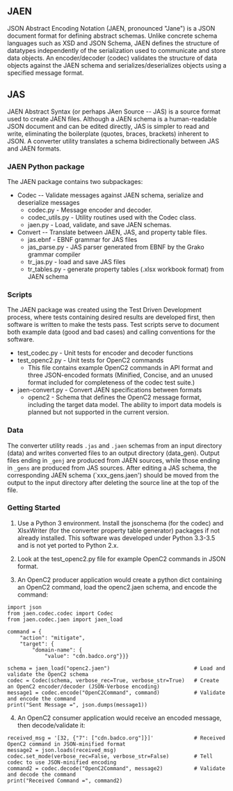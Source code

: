 ## JAEN
JSON Abstract Encoding Notation (JAEN, pronounced "Jane") is a JSON document format for defining abstract schemas.
Unlike concrete schema languages such as XSD and JSON Schema, JAEN defines the structure of datatypes independently
of the serialization used to communicate and store data objects.  An encoder/decoder (codec) validates the structure
of data objects against the JAEN schema and serializes/deserializes objects using a specified message format.

## JAS
JAEN Abstract Syntax (or perhaps JAen Source -- JAS) is a source format used to create JAEN files.  Although a JAEN
schema is a human-readable JSON document and can be edited directly, JAS is simpler to read and write, eliminating
the boilerplate (quotes, braces, brackets) inherent to JSON.  A converter utility translates a schema bidirectionally
between JAS and JAEN formats.

### JAEN Python package
The JAEN package contains two subpackages:
- Codec -- Validate messages against JAEN schema, serialize and deserialize messages
  - codec.py - Message encoder and decoder.
  - codec_utils.py - Utility routines used with the Codec class.
  - jaen.py - Load, validate, and save JAEN schemas.
- Convert -- Translate between JAEN, JAS, and property table files.
  - jas.ebnf - EBNF grammar for JAS files
  - jas_parse.py - JAS parser generated from EBNF by the Grako grammar compiler
  - tr_jas.py - load and save JAS files
  - tr_tables.py - generate property tables (.xlsx workbook format) from JAEN schema

### Scripts
The JAEN package was created using the Test Driven Development process, where tests containing desired results
are developed first, then software is written to make the tests pass.  Test scripts serve to document both
example data (good and bad cases) and calling conventions for the software.
- test_codec.py - Unit tests for encoder and decoder functions
- test_openc2.py - Unit tests for OpenC2 commands
   - This file contains example OpenC2 commands in API format and three JSON-encoded formats
   (Minified, Concise, and an unused format included for completeness of the codec test suite.)
- jaen-convert.py - Convert JAEN specifications between formats
   - openc2 - Schema that defines the OpenC2 message format, including the target data model.
   The ability to import data models is planned but not supported in the current version.

### Data
The converter utility reads `.jas` and `.jaen` schemas from an input directory (data) and writes
converted files to an output directory (data_gen).  Output files ending in `_genj` are
produced from JAEN sources, while those ending in `_gens` are produced from JAS sources.
After editing a JAS schema, the corresponding JAEN schema (`xxx_gens.jaen') should be moved
from the output to the input directory after deleting the source line at the top of the file.

### Getting Started
1. Use a Python 3 environment.  Install the jsonschema (for the codec) and XlsxWriter
(for the converter property table generator) packages if not already installed.
This software was developed under Python 3.3-3.5 and is not yet ported to Python 2.x.

2. Look at the test_openc2.py file for example OpenC2 commands in JSON format.

3. An OpenC2 producer application would create a python dict containing an OpenC2 command, load the
openc2.jaen schema, and encode the command:

```
import json
from jaen.codec.codec import Codec
from jaen.codec.jaen import jaen_load

command = {
    "action": "mitigate",
    "target": {
        "domain-name": {
            "value": "cdn.badco.org"}}}

schema = jaen_load("openc2.jaen")                           # Load and validate the OpenC2 schema
codec = Codec(schema, verbose_rec=True, verbose_str=True)   # Create an OpenC2 encoder/decoder (JSON-Verbose encoding)
message1 = codec.encode("OpenC2Command", command)           # Validate and encode the command
print("Sent Message =", json.dumps(message1))
```
4. An OpenC2 consumer application would receive an encoded message, then decode/validate it:
```
received_msg = '[32, {"7": ["cdn.badco.org"]}]'             # Received OpenC2 command in JSON-minified format
message2 = json.loads(received_msg)
codec.set_mode(verbose_rec=False, verbose_str=False)        # Tell codec to use JSON-minified encoding
command2 = codec.decode("OpenC2Command", message2)          # Validate and decode the command
print("Received Command =", command2)
```